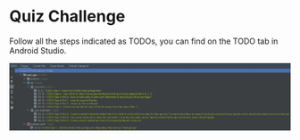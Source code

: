 # Quiz Challenge

Follow all the steps indicated as TODOs, you can find on the TODO tab in Android Studio.

<img src="https://github.com/Aalem/quiz_challenge/blob/master/todo.png" alt="drawing" style="width:800px;"/>
